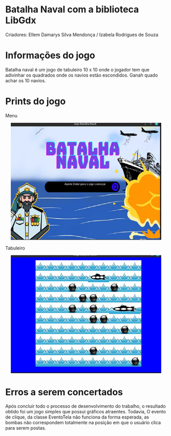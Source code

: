 # Batalha Naval com a biblioteca LibGdx
Criadores: Ellem Damarys Silva Mendonça / Izabela Rodrigues de Souza
# Informações do jogo
Batalha naval é um jogo de tabuleiro 10 x 10 onde o jogador tem que adivinhar os quadrados onde os navios estão escondidos. Ganah quado achar os 10 navios.
# Prints do jogo
Menu
<p align="center">
<img width="470" src="BatalhaNavalGame/assets/Menu.jpeg">
</p>
Tabuleiro
<p align="center">
<img width="470" src="BatalhaNavalGame/assets/Tabuleiro.jpeg">
</p>


# Erros a serem concertados
Após concluir todo o processo de desenvolvimento do trabalho, o resultado obtido foi um jogo simples que possui gráficos atraentes. Todavia, O evento de  clique, da classe EventoTela não funciona da forma esperada, as bombas não correspondem totalmente na posição em que o usuário clica para serem postas.





